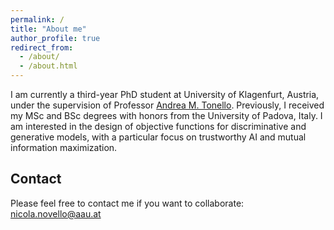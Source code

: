 ```yaml
---
permalink: /
title: "About me"
author_profile: true
redirect_from: 
  - /about/
  - /about.html
---
```


I am currently a third-year PhD student at University of Klagenfurt, Austria, under the supervision of Professor [Andrea M. Tonello](http://www.andreatonello.com/). Previously, I received my MSc and BSc degrees with honors from the University of Padova, Italy. I am interested in the design of objective functions for discriminative and generative models, with a particular focus on trustworthy AI and mutual information maximization.


Contact
-----

Please feel free to contact me if you want to collaborate: nicola.novello@aau.at

<script type='text/javascript' id='clustrmaps' src='//cdn.clustrmaps.com/map_v2.js?cl=080808&w=a&t=tt&d=Nhd78mbYZJPe2X32MHJcOUuedKtjSQc5bv0_XOmZx40&co=ffffff&cmo=ff9b53&cmn=ff5353&ct=808080'></script>


